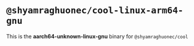 # `@shyamraghuonec/cool-linux-arm64-gnu`

This is the **aarch64-unknown-linux-gnu** binary for `@shyamraghuonec/cool`
